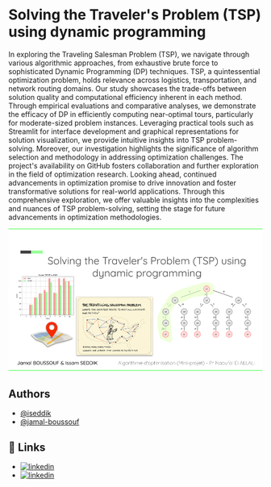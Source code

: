 # Solving the Traveler's Problem (TSP) using dynamic programming


In exploring the Traveling Salesman Problem (TSP), we navigate through various algorithmic approaches, from exhaustive brute force to sophisticated Dynamic Programming (DP) techniques. TSP, a quintessential optimization problem, holds relevance across logistics, transportation, and network routing domains. Our study showcases the trade-offs between solution quality and computational efficiency inherent in each method. Through empirical evaluations and comparative analyses, we demonstrate the efficacy of DP in efficiently computing near-optimal tours, particularly for moderate-sized problem instances. Leveraging practical tools such as Streamlit for interface development and graphical representations for solution visualization, we provide intuitive insights into TSP problem-solving. Moreover, our investigation highlights the significance of algorithm selection and methodology in addressing optimization challenges. The project's availability on GitHub fosters collaboration and further exploration in the field of optimization research. Looking ahead, continued advancements in optimization promise to drive innovation and foster transformative solutions for real-world applications. Through this comprehensive exploration, we offer valuable insights into the complexities and nuances of TSP problem-solving, setting the stage for future advancements in optimization methodologies.

![Logo](./images/TSP_DP.png)

## Authors

- [@iseddik](https://github.com/iseddik)
- [@jamal-boussouf](https://github.com/jamal-boussouf)


## 🔗 Links
- [![linkedin](https://img.shields.io/badge/linkedin-0A66C2?style=for-the-badge&logo=linkedin&logoColor=white)](https://www.linkedin.com/in/issamseddik/)
- [![linkedin](https://img.shields.io/badge/linkedin-0A66C2?style=for-the-badge&logo=linkedin&logoColor=white)](https://www.linkedin.com/in/jboussouf/)